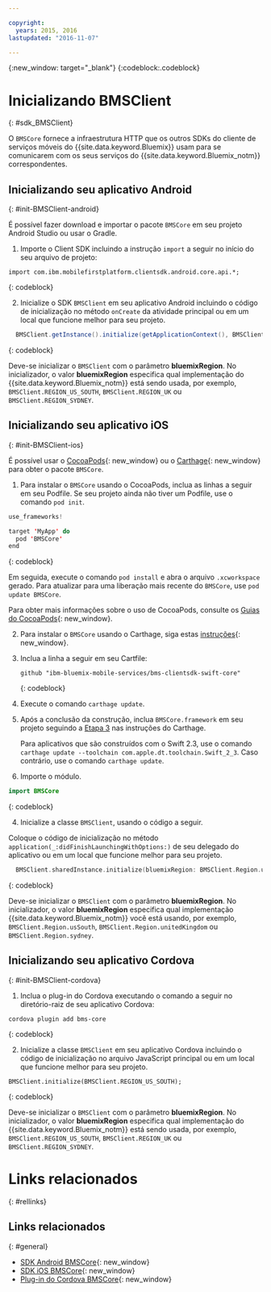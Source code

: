 ```yaml
---

copyright:
  years: 2015, 2016
lastupdated: "2016-11-07"

---
```

{:new_window: target="_blank"}
{:codeblock:.codeblock}

# Inicializando BMSClient
{: #sdk_BMSClient}

O `BMSCore` fornece a infraestrutura HTTP
que os outros SDKs do cliente de serviços móveis do
{{site.data.keyword.Bluemix}} usam para se comunicarem com
os seus serviços do {{site.data.keyword.Bluemix_notm}}
correspondentes.


## Inicializando seu aplicativo Android
{: #init-BMSClient-android}

É possível fazer download e importar o
pacote `BMSCore` em seu projeto Android Studio ou usar o Gradle.

1. Importe o Client SDK incluindo a instrução `import` a seguir no início do seu arquivo de projeto:

  ```
  import com.ibm.mobilefirstplatform.clientsdk.android.core.api.*;
  ```
  {: codeblock}

2. Inicialize o SDK `BMSClient` em seu aplicativo Android incluindo o código de
inicialização no método `onCreate` da atividade principal ou em um local que funcione melhor
para seu projeto.

  ```Java
	BMSClient.getInstance().initialize(getApplicationContext(), BMSClient.REGION_US_SOUTH); // Make sure that you point to your region
  ```
  {: codeblock}

  Deve-se inicializar o `BMSClient` com o
parâmetro **bluemixRegion**. No inicializador, o valor **bluemixRegion** especifica qual implementação do {{site.data.keyword.Bluemix_notm}} está sendo usada, por exemplo, `BMSClient.REGION_US_SOUTH`, `BMSClient.REGION_UK` ou `BMSClient.REGION_SYDNEY`.


## Inicializando seu aplicativo iOS
{: #init-BMSClient-ios}

É possível usar o
[CocoaPods](https://cocoapods.org){: new_window}
ou o
[Carthage](https://github.com/Carthage/Carthage){: new_window}
para obter o pacote `BMSCore`.

1. Para instalar o `BMSCore` usando o
CocoaPods, inclua as linhas a seguir em seu Podfile. Se seu projeto
ainda não tiver um Podfile, use o comando `pod init`.

  ```Swift
  use_frameworks!

  target 'MyApp' do
    pod 'BMSCore'
  end
  ```
  {: codeblock}

  Em seguida, execute o comando `pod install`
e abra o arquivo `.xcworkspace` gerado. Para
atualizar para uma liberação mais recente do
`BMSCore`, use `pod update BMSCore`.

  Para obter mais informações sobre o uso de CocoaPods,
consulte os
[Guias
do CocoaPods](https://guides.cocoapods.org/using/index.html){: new_window}.

2. Para instalar o `BMSCore` usando o Carthage,
siga estas
[instruções](https://github.com/Carthage/Carthage#getting-started){: new_window}.

  1. Inclua a linha a seguir em seu Cartfile:

      ```
      github "ibm-bluemix-mobile-services/bms-clientsdk-swift-core"
      ```
      {: codeblock}

  2. Execute o comando `carthage update`.

  3. Após a conclusão da construção, inclua `BMSCore.framework` em seu projeto seguindo a [Etapa 3](https://github.com/Carthage/Carthage#getting-started) nas instruções do Carthage.

      Para aplicativos que são construídos com o Swift 2.3, use o comando `carthage update --toolchain com.apple.dt.toolchain.Swift_2_3`. Caso contrário, use o comando `carthage update`.

3. Importe o módulo.

  ```Swift
  import BMSCore
  ```
  {: codeblock}

4. Inicialize a classe `BMSClient`, usando o código a seguir.

  Coloque o código de inicialização no método `application(_:didFinishLaunchingWithOptions:)` de seu delegado do aplicativo ou em um local que funcione melhor para seu projeto.

  ```Swift
    BMSClient.sharedInstance.initialize(bluemixRegion: BMSClient.Region.usSouth) // Make sure that you point to your region
  ```
  {: codeblock}

  Deve-se inicializar o `BMSClient` com o parâmetro **bluemixRegion**. No inicializador, o valor **bluemixRegion** especifica qual implementação {{site.data.keyword.Bluemix_notm}} você está usando, por exemplo, `BMSClient.Region.usSouth`,
`BMSClient.Region.unitedKingdom` ou `BMSClient.Region.sydney`.


## Inicializando seu aplicativo Cordova
{: #init-BMSClient-cordova}

1. Inclua o plug-in do Cordova executando o comando a seguir no diretório-raiz de seu aplicativo Cordova:

  ```
  cordova plugin add bms-core
  ```
  {: codeblock}

2. Inicialize a classe `BMSClient` em seu aplicativo Cordova incluindo o código de inicialização no arquivo JavaScript principal ou em um local que funcione melhor para seu projeto.

  ```
  BMSClient.initialize(BMSClient.REGION_US_SOUTH);
  ```
  {: codeblock}
	
  Deve-se inicializar o `BMSClient` com o parâmetro **bluemixRegion**. No inicializador, o valor **bluemixRegion** especifica qual implementação do {{site.data.keyword.Bluemix_notm}} está sendo usada, por exemplo, `BMSClient.REGION_US_SOUTH`, `BMSClient.REGION_UK` ou `BMSClient.REGION_SYDNEY`.


# Links relacionados
{: #rellinks}

## Links relacionados
{: #general}

* [SDK Android BMSCore](https://github.com/ibm-bluemix-mobile-services/bms-clientsdk-android-core){: new_window}
* [SDK iOS BMSCore](https://github.com/ibm-bluemix-mobile-services/bms-clientsdk-swift-core){: new_window}
* [Plug-in do Cordova BMSCore](https://github.com/ibm-bluemix-mobile-services/bms-clientsdk-cordova-plugin-core){: new_window}
